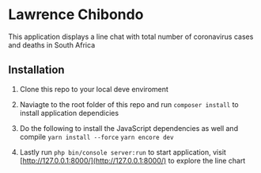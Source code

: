 # Lawrence Chibondo

This application displays a line chat with total number of coronavirus cases and deaths in South Africa 

## Installation

1. Clone this repo to your local deve enviroment

2. Naviagte to the root folder of this repo and run `composer install` to install application dependicies

3. Do the following to install the JavaScript dependencies as well and compile
`yarn install --force`
`yarn encore dev`

4. Lastly run `php bin/console server:run` to start application, visit [http://127.0.0.1:8000/](http://127.0.0.1:8000/) to explore the line chart